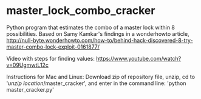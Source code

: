 # master_lock_combo_cracker
Python program that estimates the combo of a master lock within 8 possibilities. Based on Samy Kamkar's findings in a wonderhowto article, http://null-byte.wonderhowto.com/how-to/behind-hack-discovered-8-try-master-combo-lock-exploit-0161877/

Video with steps for finding values: https://www.youtube.com/watch?v=09UgmwtL12c

Instructions for Mac and Linux:
Download zip of repository file, unzip, cd to '*unzip location*/master_cracker', and enter in the command line: 'python master_cracker.py'
